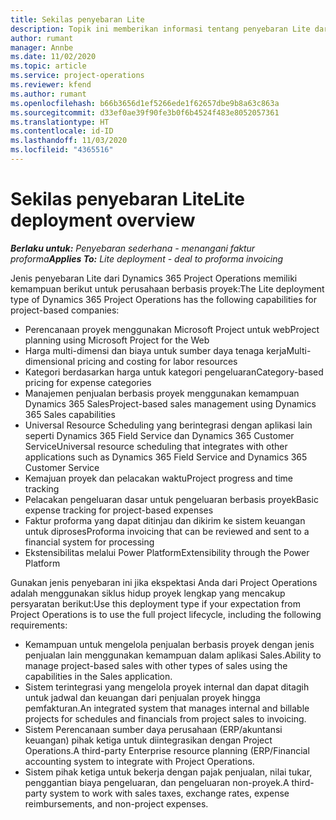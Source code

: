 ```yaml
---
title: Sekilas penyebaran Lite
description: Topik ini memberikan informasi tentang penyebaran Lite dari Dynamics 365 Project Operations.
author: rumant
manager: Annbe
ms.date: 11/02/2020
ms.topic: article
ms.service: project-operations
ms.reviewer: kfend
ms.author: rumant
ms.openlocfilehash: b66b3656d1ef5266ede1f62657dbe9b8a63c863a
ms.sourcegitcommit: d33ef0ae39f90fe3b0f6b4524f483e8052057361
ms.translationtype: HT
ms.contentlocale: id-ID
ms.lasthandoff: 11/03/2020
ms.locfileid: "4365516"
---
```

# <a name="lite-deployment-overview"></a><span data-ttu-id="69abc-103">Sekilas penyebaran Lite</span><span class="sxs-lookup"><span data-stu-id="69abc-103">Lite deployment overview</span></span>

<span data-ttu-id="69abc-104">_**Berlaku untuk:** Penyebaran sederhana - menangani faktur proforma_</span><span class="sxs-lookup"><span data-stu-id="69abc-104">_**Applies To:** Lite deployment - deal to proforma invoicing_</span></span>

<span data-ttu-id="69abc-105">Jenis penyebaran Lite dari Dynamics 365 Project Operations memiliki kemampuan berikut untuk perusahaan berbasis proyek:</span><span class="sxs-lookup"><span data-stu-id="69abc-105">The Lite deployment type of Dynamics 365 Project Operations has the following capabilities for project-based companies:</span></span>

- <span data-ttu-id="69abc-106">Perencanaan proyek menggunakan Microsoft Project untuk web</span><span class="sxs-lookup"><span data-stu-id="69abc-106">Project planning using Microsoft Project for the Web</span></span>
- <span data-ttu-id="69abc-107">Harga multi-dimensi dan biaya untuk sumber daya tenaga kerja</span><span class="sxs-lookup"><span data-stu-id="69abc-107">Multi-dimensional pricing and costing for labor resources</span></span>
- <span data-ttu-id="69abc-108">Kategori berdasarkan harga untuk kategori pengeluaran</span><span class="sxs-lookup"><span data-stu-id="69abc-108">Category-based pricing for expense categories</span></span>
- <span data-ttu-id="69abc-109">Manajemen penjualan berbasis proyek menggunakan kemampuan Dynamics 365 Sales</span><span class="sxs-lookup"><span data-stu-id="69abc-109">Project-based sales management using Dynamics 365 Sales capabilities</span></span>
- <span data-ttu-id="69abc-110">Universal Resource Scheduling yang berintegrasi dengan aplikasi lain seperti Dynamics 365 Field Service dan Dynamics 365 Customer Service</span><span class="sxs-lookup"><span data-stu-id="69abc-110">Universal resource scheduling that integrates with other applications such as Dynamics 365 Field Service and Dynamics 365 Customer Service</span></span>
- <span data-ttu-id="69abc-111">Kemajuan proyek dan pelacakan waktu</span><span class="sxs-lookup"><span data-stu-id="69abc-111">Project progress and time tracking</span></span>
- <span data-ttu-id="69abc-112">Pelacakan pengeluaran dasar untuk pengeluaran berbasis proyek</span><span class="sxs-lookup"><span data-stu-id="69abc-112">Basic expense tracking for project-based expenses</span></span>
- <span data-ttu-id="69abc-113">Faktur proforma yang dapat ditinjau dan dikirim ke sistem keuangan untuk diproses</span><span class="sxs-lookup"><span data-stu-id="69abc-113">Proforma invoicing that can be reviewed and sent to a financial system for processing</span></span>
- <span data-ttu-id="69abc-114">Ekstensibilitas melalui Power Platform</span><span class="sxs-lookup"><span data-stu-id="69abc-114">Extensibility through the Power Platform</span></span>

<span data-ttu-id="69abc-115">Gunakan jenis penyebaran ini jika ekspektasi Anda dari Project Operations adalah menggunakan siklus hidup proyek lengkap yang mencakup persyaratan berikut:</span><span class="sxs-lookup"><span data-stu-id="69abc-115">Use this deployment type if your expectation from Project Operations is to use the full project lifecycle, including the following requirements:</span></span>

- <span data-ttu-id="69abc-116">Kemampuan untuk mengelola penjualan berbasis proyek dengan jenis penjualan lain menggunakan kemampuan dalam aplikasi Sales.</span><span class="sxs-lookup"><span data-stu-id="69abc-116">Ability to manage project-based sales with other types of sales using the capabilities in the Sales application.</span></span>
- <span data-ttu-id="69abc-117">Sistem terintegrasi yang mengelola proyek internal dan dapat ditagih untuk jadwal dan keuangan dari penjualan proyek hingga pemfakturan.</span><span class="sxs-lookup"><span data-stu-id="69abc-117">An integrated system that manages internal and billable projects for schedules and financials from project sales to invoicing.</span></span>
- <span data-ttu-id="69abc-118">Sistem Perencanaan sumber daya perusahaan (ERP/akuntansi keuangan) pihak ketiga untuk diintegrasikan dengan Project Operations.</span><span class="sxs-lookup"><span data-stu-id="69abc-118">A third-party Enterprise resource planning (ERP/Financial accounting system to integrate with Project Operations.</span></span>
- <span data-ttu-id="69abc-119">Sistem pihak ketiga untuk bekerja dengan pajak penjualan, nilai tukar, penggantian biaya pengeluaran, dan pengeluaran non-proyek.</span><span class="sxs-lookup"><span data-stu-id="69abc-119">A third-party system to work with sales taxes, exchange rates, expense reimbursements, and non-project expenses.</span></span>
